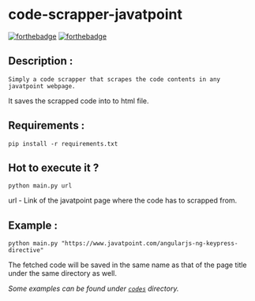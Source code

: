 # code-scrapper-javatpoint
[![forthebadge](https://forthebadge.com/images/badges/made-with-python.svg)](https://forthebadge.com)
[![forthebadge](https://forthebadge.com/images/badges/60-percent-of-the-time-works-every-time.svg)](https://forthebadge.com)

Description :
-------------
	Simply a code scrapper that scrapes the code contents in any javatpoint webpage.
It saves the scrapped code into to html file.

Requirements :
---------------
```pip install -r requirements.txt```

Hot to execute it ?
-------------------
```python main.py url```

  url - Link of the javatpoint page where the code has to scrapped from.

Example :
---------

```python main.py "https://www.javatpoint.com/angularjs-ng-keypress-directive"```

The fetched code will be saved in the same name as that of the page title under the same directory as well.



*Some examples can be found under [```codes```](codes/) directory.*
